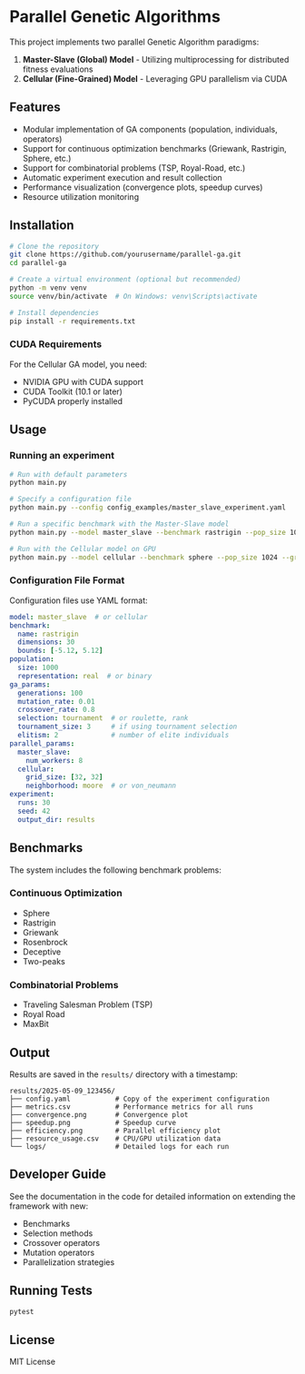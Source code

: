 # Parallel Genetic Algorithms

This project implements two parallel Genetic Algorithm paradigms:
1. **Master-Slave (Global) Model** - Utilizing multiprocessing for distributed fitness evaluations
2. **Cellular (Fine-Grained) Model** - Leveraging GPU parallelism via CUDA

## Features

- Modular implementation of GA components (population, individuals, operators)
- Support for continuous optimization benchmarks (Griewank, Rastrigin, Sphere, etc.)
- Support for combinatorial problems (TSP, Royal-Road, etc.)
- Automatic experiment execution and result collection
- Performance visualization (convergence plots, speedup curves)
- Resource utilization monitoring

## Installation

```bash
# Clone the repository
git clone https://github.com/yourusername/parallel-ga.git
cd parallel-ga

# Create a virtual environment (optional but recommended)
python -m venv venv
source venv/bin/activate  # On Windows: venv\Scripts\activate

# Install dependencies
pip install -r requirements.txt
```

### CUDA Requirements

For the Cellular GA model, you need:
- NVIDIA GPU with CUDA support
- CUDA Toolkit (10.1 or later)
- PyCUDA properly installed

## Usage

### Running an experiment

```bash
# Run with default parameters
python main.py

# Specify a configuration file
python main.py --config config_examples/master_slave_experiment.yaml

# Run a specific benchmark with the Master-Slave model
python main.py --model master_slave --benchmark rastrigin --pop_size 1000 --num_workers 8

# Run with the Cellular model on GPU
python main.py --model cellular --benchmark sphere --pop_size 1024 --grid_size 32x32
```

### Configuration File Format

Configuration files use YAML format:

```yaml
model: master_slave  # or cellular
benchmark:
  name: rastrigin
  dimensions: 30
  bounds: [-5.12, 5.12]
population:
  size: 1000
  representation: real  # or binary
ga_params:
  generations: 100
  mutation_rate: 0.01
  crossover_rate: 0.8
  selection: tournament  # or roulette, rank
  tournament_size: 3     # if using tournament selection
  elitism: 2             # number of elite individuals
parallel_params:
  master_slave:
    num_workers: 8
  cellular:
    grid_size: [32, 32]
    neighborhood: moore  # or von_neumann
experiment:
  runs: 30
  seed: 42
  output_dir: results
```

## Benchmarks

The system includes the following benchmark problems:

### Continuous Optimization
- Sphere
- Rastrigin
- Griewank
- Rosenbrock
- Deceptive
- Two-peaks

### Combinatorial Problems
- Traveling Salesman Problem (TSP)
- Royal Road
- MaxBit

## Output

Results are saved in the `results/` directory with a timestamp:

```
results/2025-05-09_123456/
├── config.yaml           # Copy of the experiment configuration
├── metrics.csv           # Performance metrics for all runs
├── convergence.png       # Convergence plot
├── speedup.png           # Speedup curve
├── efficiency.png        # Parallel efficiency plot
├── resource_usage.csv    # CPU/GPU utilization data
└── logs/                 # Detailed logs for each run
```

## Developer Guide

See the documentation in the code for detailed information on extending the framework with new:
- Benchmarks
- Selection methods
- Crossover operators
- Mutation operators
- Parallelization strategies

## Running Tests

```bash
pytest
```

## License

MIT License